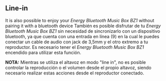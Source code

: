 ## Line-in

It is also possible to enjoy your *Energy Bluetooth Music Box BZ1* without pairing it with a bluetooth device
También es posible disfrutar de tu *Energy Bluetooth Music Box BZ1* sin necesidad de sincronizarlo con un dispositivo bluetooth, ya que cuenta con una entrada en línea (9) en la cual le puedes conectar un cable de audio con jack de 3,5mm y el otro extremo a tu reproductor.
Es necesario tener el *Energy Bluetooth Music Box BZ1* encendido para utilizar esta función. 

**NOTA:** Mientras se utiliza el altavoz en modo "line in", no es posible controlar la reproducción o el volumen desde el propio altavoz, siendo necesario realizar estas acciones desde el reproductor conectado.
